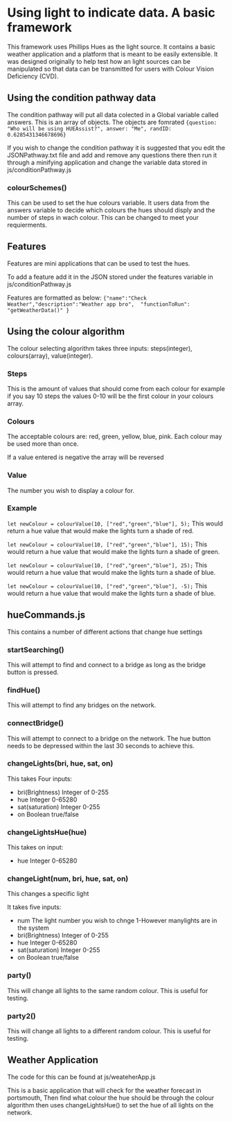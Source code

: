 # Using light to indicate data. A basic framework

This framework uses Phillips Hues as the light source. It contains a basic weather application and a platform that is meant to be easily extensible. It was designed originally to help test how an light sources can be manipulated so that data can be transmitted for users with Colour Vision Deficiency (CVD).

## Using the condition pathway data

The condition pathway will put all data colected in a Global variable called answers. This is an array of objects. The objects are fomrated `{question: "Who will be using HUEAssist?", answer: "Me", randID: 0.6285431346678696}`

If you wish to change the condition pathway it is suggested that you edit the JSONPathway.txt file and add and remove any questions there then run it through a minifying application and change the variable data stored in js/conditionPathway.js

### colourSchemes()
 This can be used to set the hue colours variable. It users data from the answers variable to decide which colours the hues should disply and the number of steps in wach colour. 
 This can be changed to meet your requierments.
 
## Features

Features are mini applications that can be used to test the hues.

To add a feature add it in the JSON stored under the features variable in js/conditionPathway.js

Features are formatted as below:
`{"name":"Check Weather","description":"Weather app bro",  "functionToRun": "getWeatherData()" }`

## Using the colour algorithm 
The colour selecting algorithm takes three inputs: steps(integer), colours(array), value(integer).

### Steps
This is the amount of values that should come from each colour for example if you say 10 steps the values 0-10 will be the first colour in your colours array.

### Colours
The acceptable colours are: red, green, yellow, blue, pink.
Each colour may be used more than once.

If a value entered is negative the array will be reversed

### Value
 The number you wish to display a colour for.
 
 ### Example
 
 `let newColour = colourValue(10, ["red","green","blue"], 5);`
 This would return a hue value that would make the lights turn a shade of red.
 
 `let newColour = colourValue(10, ["red","green","blue"], 15);`
 This would return a hue value that would make the lights turn a shade of green.
 
 `let newColour = colourValue(10, ["red","green","blue"], 25);`
 This would return a hue value that would make the lights turn a shade of blue.
 
 `let newColour = colourValue(10, ["red","green","blue"], -5);`
 This would return a hue value that would make the lights turn a shade of blue.
 
 ## hueCommands.js
 
 This contains a number of different actions that change hue settings
 
 
 ### startSearching()
 
 This will attempt to find and connect to a bridge as long as the bridge button is pressed.
 
 ### findHue()
 This will attempt to find any bridges on the network.
 
 ### connectBridge()
 This will attempt to connect to a bridge on the network. The hue  button needs to be depressed within the last 30 seconds to achieve this.
 
 ### changeLights(bri, hue, sat, on)
 
 This takes Four inputs:
  - bri(Brightness) Integer of 0-255
  - hue Integer 0-65280
  - sat(saturation) Integer 0-255
  - on Boolean true/false
  
 ### changeLightsHue(hue)
 This takes on input:
  - hue Integer 0-65280

  ### changeLight(num, bri, hue, sat, on)
  This changes a specific light

  It takes five  inputs:
   - num The light number you wish to chnge 1-However manylights are in the system
   - bri(Brightness) Integer of 0-255
   - hue Integer 0-65280
   - sat(saturation) Integer 0-255
   - on Boolean true/false

  ### party()

  This will change all lights to the same random colour. This is useful for testing.

  ### party2()
  This will change all lights to a different random colour. This is useful for testing.



## Weather Application

The code for this can be found at js/weateherApp.js

This is a basic application that will check for the weather forecast in portsmouth, Then find what colour the hue should be through the colour algorithm then uses changeLightsHue() to set the hue of all lights on the network.
